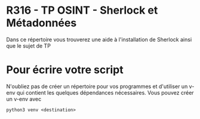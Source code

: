 # R316 - TP OSINT - Sherlock et Métadonnées
Dans ce répertoire vous trouverez une aide à l'installation de Sherlock ainsi que le sujet de TP

# Pour écrire votre script
N'oubliez pas de créer un répertoire pour vos programmes et d'utiliser un v-env qui contient les quelques dépendances nécessaires.
Vous pouvez créer un v-env avec 
```
python3 venv <destination>
```
